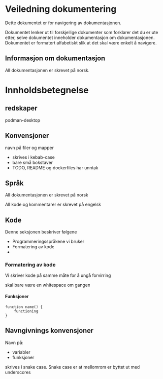 # Veiledning dokumentering

Dette dokumentet er for navigering av dokumentasjonen.

Dokumentet lenker ut til forskjellige dokumenter som forklarer det du er ute etter, selve dokumentet inneholder dokumentasjon om dokumentasjonen. Dokumentet er formatert alfabetiskt slik at det skal være enkelt å navigere.

## Informasjon om dokumentasjon

All dokumentasjonen er skrevet på norsk.

# Innholdsbetegnelse

## redskaper

podman-desktop

## Konvensjoner

navn på filer og mapper

- skrives i kebab-case
- bare små bokstaver
- TODO, README og dockerfiles har unntak

## Språk

All dokumentasjonen er skrevet på norsk

All kode og kommentarer er skrevet på engelsk

## Kode

Denne seksjonen beskriver følgene

- Programmeringsspråkene vi bruker
- Formatering av kode
- 

### Formatering av kode

Vi skriver kode på samme måte for å ungå forvirring

skal bare være en whitespace om gangen

#### Funksjoner

```
function name() {
	functioning
}
```

## Navngivnings konvensjoner

Navn på:

- variabler
- funksjoner

skrives i snake case. Snake case er at mellomrom er byttet ut med underscores
